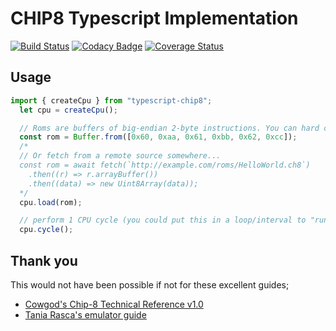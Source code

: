 # CHIP8 Typescript Implementation

[![Build Status](https://app.travis-ci.com/mikeyhogarth/chip8-typescript.svg?branch=main)](https://app.travis-ci.com/mikeyhogarth/chip8-typescript)
[![Codacy Badge](https://app.codacy.com/project/badge/Grade/52a13e41759a4d6a94b5000386df4464)](https://www.codacy.com/gh/mikeyhogarth/chip8-typescript/dashboard?utm_source=github.com&utm_medium=referral&utm_content=mikeyhogarth/chip8-typescript&utm_campaign=Badge_Grade)
[![Coverage Status](https://coveralls.io/repos/github/mikeyhogarth/chip8-typescript/badge.svg?branch=main)](https://coveralls.io/github/mikeyhogarth/chip8-typescript?branch=main)

## Usage

```javascript
import { createCpu } from "typescript-chip8";
  let cpu = createCpu();

  // Roms are buffers of big-endian 2-byte instructions. You can hard code these...
  const rom = Buffer.from([0x60, 0xaa, 0x61, 0xbb, 0x62, 0xcc]);
  /*
  // Or fetch from a remote source somewhere...
  const rom = await fetch(`http://example.com/roms/HelloWorld.ch8`)
    .then((r) => r.arrayBuffer())
    .then((data) => new Uint8Array(data));
  */
  cpu.load(rom);

  // perform 1 CPU cycle (you could put this in a loop/interval to "run" the cpu forever) 
  cpu.cycle();
```

## Thank you

This would not have been possible if not for these excellent guides;

- [Cowgod's Chip-8 Technical Reference v1.0](http://devernay.free.fr/hacks/chip8/C8TECH10.HTM)
- [Tania Rasca's emulator guide](https://www.taniarascia.com/writing-an-emulator-in-javascript-chip8/)
